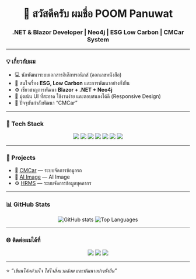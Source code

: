 <!-- 👋 Hi there section -->
<h1 align="center">👋 สวัสดีครับ ผมชื่อ POOM Panuwat</h1>
<h3 align="center">.NET & Blazor Developer | Neo4j | ESG Low Carbon | CMCar System</h3>

---

### 💡 เกี่ยวกับผม
- 💻 นักพัฒนาระบบเอกสารอิเล็กทรอนิกส์ (ออกเลขหนังสือ)
- 🌱 สนใจเรื่อง **ESG, Low Carbon** และการพัฒนาอย่างยั่งยืน
- ⚙️ เชี่ยวชาญการพัฒนา **Blazor + .NET + Neo4j**
- 🎯 มุ่งเน้น UI ที่สะอาด ใช้งานง่าย และตอบสนองได้ดี (Responsive Design)
- 🚀 ปัจจุบันกำลังพัฒนา “CMCar”

---

### 🧠 Tech Stack
<p align="center">
  <img src="https://img.shields.io/badge/.NET-512BD4?style=for-the-badge&logo=dotnet&logoColor=white" />
  <img src="https://img.shields.io/badge/Blazor-5C2D91?style=for-the-badge&logo=blazor&logoColor=white" />
  <img src="https://img.shields.io/badge/C%23-239120?style=for-the-badge&logo=c-sharp&logoColor=white" />
  <img src="https://img.shields.io/badge/Neo4j-008CC1?style=for-the-badge&logo=neo4j&logoColor=white" />
  <img src="https://img.shields.io/badge/PostgreSQL-336791?style=for-the-badge&logo=postgresql&logoColor=white" />
  <img src="https://img.shields.io/badge/React_Native-20232A?style=for-the-badge&logo=react&logoColor=61DAFB" />
  <img src="https://img.shields.io/badge/React-20232A?style=for-the-badge&logo=react&logoColor=61DAFB" />
</p>

---

### 📂 Projects
- 📄 [CMCar](https://github.com/ahpoom/CarTrackerReact) — ระบบจัดการข้อมูลรถ
- 🌿 [AI Image](https://github.com/ahpoom/AI-Image) — AI Image 
- ⚙️ [HRMS](https://github.com/ahpoom/HRMS_2025) — ระบบจัดการข้อมูลบุคลากร

---

### 📊 GitHub Stats
<p align="center">
  <img src="https://github-readme-stats.vercel.app/api?username=ahpoom&show_icons=true&theme=tokyonight" alt="GitHub stats" />
  <img src="https://github-readme-stats.vercel.app/api/top-langs/?username=ahpoom&layout=compact&theme=tokyonight" alt="Top Languages" />
</p>

---

### 🌐 ติดต่อผมได้ที่
<p align="center">
  <a href="mailto:poompoom11234567@gmail.com"><img src="https://img.shields.io/badge/Email-poompoom11234567@gmail.com-red?style=for-the-badge&logo=gmail&logoColor=white" /></a>
  <a href="https://linkedin.com/in/ภานุวัฒน์-บัวเพชร-ahpoom-aiya-95831a285"><img src="https://img.shields.io/badge/LinkedIn-ภานุวัฒน์-บัวเพชร-ahpoom-aiya-95831a285-blue?style=for-the-badge&logo=linkedin&logoColor=white" /></a>
  <a href="https://github.com/ahpoom"><img src="https://img.shields.io/badge/GitHub-ahpoom-black?style=for-the-badge&logo=github&logoColor=white" /></a>
</p>

---

⭐️ *“เขียนโค้ดด้วยใจ ใส่ใจสิ่งแวดล้อม และพัฒนาอย่างยั่งยืน”*
